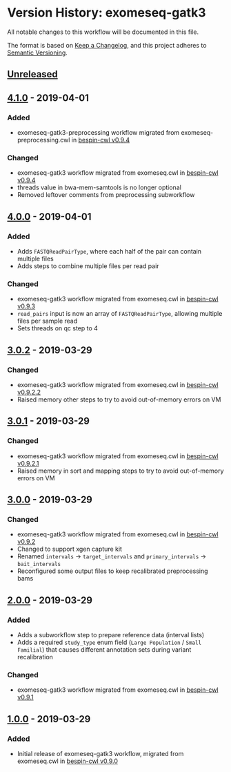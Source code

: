 # Version History: exomeseq-gatk3

All notable changes to this workflow will be documented in this file.

The format is based on [Keep a Changelog](https://keepachangelog.com/en/1.0.0/),
and this project adheres to [Semantic Versioning](https://semver.org/spec/v2.0.0.html).

## [Unreleased]

## [4.1.0] - 2019-04-01

### Added

- exomeseq-gatk3-preprocessing workflow migrated from exomeseq-preprocessing.cwl in [bespin-cwl v0.9.4](https://github.com/Duke-GCB/bespin-cwl/releases/tag/v0.9.4)

### Changed

- exomeseq-gatk3 workflow migrated from exomeseq.cwl in [bespin-cwl v0.9.4](https://github.com/Duke-GCB/bespin-cwl/releases/tag/v0.9.4)
- threads value in bwa-mem-samtools is no longer optional
- Removed leftover comments from preprocessing subworkflow

## [4.0.0] - 2019-04-01

### Added

- Adds `FASTQReadPairType`, where each half of the pair can contain multiple files
- Adds steps to combine multiple files per read pair

### Changed

- exomeseq-gatk3 workflow migrated from exomeseq.cwl in [bespin-cwl v0.9.3](https://github.com/Duke-GCB/bespin-cwl/releases/tag/v0.9.3)
- `read_pairs` input is now an array of `FASTQReadPairType`, allowing multiple files per sample read
- Sets threads on qc step to 4

## [3.0.2] - 2019-03-29

### Changed

- exomeseq-gatk3 workflow migrated from exomeseq.cwl in [bespin-cwl v0.9.2.2](https://github.com/Duke-GCB/bespin-cwl/releases/tag/v0.9.2.2)
- Raised memory other steps to try to avoid out-of-memory errors on VM

## [3.0.1] - 2019-03-29

### Changed

- exomeseq-gatk3 workflow migrated from exomeseq.cwl in [bespin-cwl v0.9.2.1](https://github.com/Duke-GCB/bespin-cwl/releases/tag/v0.9.2.1)
- Raised memory in sort and mapping steps to try to avoid out-of-memory errors on VM

## [3.0.0] - 2019-03-29

### Changed

- exomeseq-gatk3 workflow migrated from exomeseq.cwl in [bespin-cwl v0.9.2](https://github.com/Duke-GCB/bespin-cwl/releases/tag/v0.9.2)
- Changed to support xgen capture kit
- Renamed `intervals` -> `target_intervals` and `primary_intervals` -> `bait_intervals`
- Reconfigured some output files to keep recalibrated preprocessing bams

## [2.0.0] - 2019-03-29

### Added

- Adds a subworkflow step to prepare reference data (interval lists)
- Adds a required `study_type` enum field (`Large Population` / `Small Familial`) that causes different annotation sets during variant recalibration

### Changed

- exomeseq-gatk3 workflow migrated from exomeseq.cwl in [bespin-cwl v0.9.1](https://github.com/Duke-GCB/bespin-cwl/releases/tag/v0.9.1)

## [1.0.0] - 2019-03-29

### Added

- Initial release of exomeseq-gatk3 workflow, migrated from exomeseq.cwl in [bespin-cwl v0.9.0](https://github.com/Duke-GCB/bespin-cwl/releases/tag/v0.9.0)

[Unreleased]: https://github.com/bespin-workflows/exomeseq-gatk3/compare/v4.1.0...release-4.1
[4.1.0]: https://github.com/bespin-workflows/exomeseq-gatk3/compare/v4.1.0...v4.0.0
[4.0.0]: https://github.com/bespin-workflows/exomeseq-gatk3/compare/v4.0.0...v3.0.2
[3.0.2]: https://github.com/bespin-workflows/exomeseq-gatk3/compare/v3.0.2...v3.0.1
[3.0.1]: https://github.com/bespin-workflows/exomeseq-gatk3/compare/v3.0.1...v3.0.0
[3.0.0]: https://github.com/bespin-workflows/exomeseq-gatk3/compare/v3.0.0...v2.0.0
[2.0.0]: https://github.com/bespin-workflows/exomeseq-gatk3/compare/v2.0.0...v1.0.0
[1.0.0]: https://github.com/bespin-workflows/exomeseq-gatk3/releases/tag/v1.0.0
